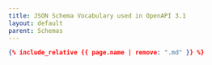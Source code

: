 ```yaml
---
title: JSON Schema Vocabulary used in OpenAPI 3.1
layout: default
parent: Schemas
---
```


```json
{% include_relative {{ page.name | remove: ".md" }} %}
```
